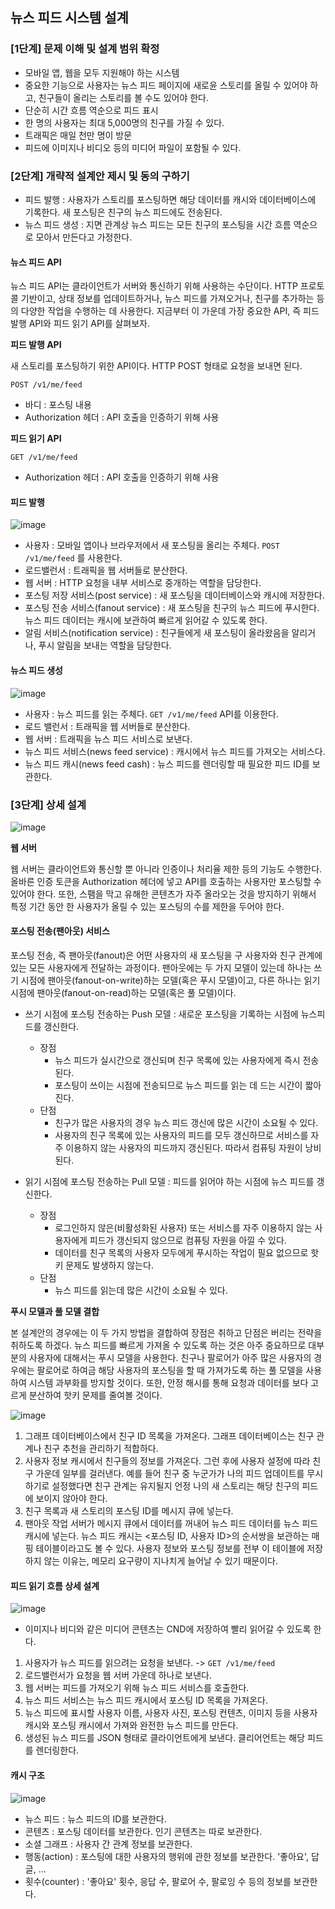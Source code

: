 ## 뉴스 피드 시스템 설계

### [1단계] 문제 이해 및 설계 범위 확정

- 모바일 앱, 웹을 모두 지원해야 하는 시스템
- 중요한 기능으로 사용자는 뉴스 피드 페이지에 새로윤 스토리를 올릴 수 있어야 하고, 친구들이 올리는 스토리를 볼 수도 있어야 한다.
- 단순히 시간 흐름 역순으로 피드 표시
- 한 명의 사용자는 최대 5,000명의 친구를 가질 수 있다.
- 트래픽은 매일 천만 명이 방문
- 피드에 이미지나 비디오 등의 미디어 파일이 포함될 수 있다.

### [2단계] 개략적 설계안 제시 및 동의 구하기 

- 피드 발행 : 사용자가 스토리를 포스팅하면 해당 데이터를 캐시와 데이터베이스에 기록한다. 새 포스팅은 친구의 뉴스 피드에도 전송된다.
- 뉴스 피드 생성 : 지면 관계상 뉴스 피드는 모든 친구의 포스팅을 시간 흐름 역순으로 모아서 만든다고 가정한다.

#### 뉴스 피드 API

뉴스 피드 API는 클라이언트가 서버와 통신하기 위해 사용하는 수단이다. HTTP 프로토콜 기반이고, 상태 정보를 업데이트하거나, 뉴스 피드를 가져오거나, 친구를 추가하는 등의 다양한 작업을 수행하는 데 사용한다. 
지금부터 이 가운데 가장 중요한 API, 즉 피드 발행 API와 피드 읽기 API를 살펴보자.

**피드 발행 API**

새 스토리를 포스팅하기 위한 API이다. HTTP POST 형태로 요청을 보내면 된다. 

`POST /v1/me/feed`
- 바디 : 포스팅 내용
- Authorization 헤더 : API 호출을 인증하기 위해 사용

**피드 읽기 API**

`GET /v1/me/feed`
- Authorization 헤더 : API 호출을 인증하기 위해 사용

#### 피드 발행

![image](https://user-images.githubusercontent.com/83503188/236669314-8ec66f89-d1da-4ed5-82f0-5fc7b245d666.png)

- 사용자 : 모바일 앱이나 브라우저에서 새 포스팅을 올리는 주체다. `POST /v1/me/feed` 를 사용한다.
- 로드밸런서 : 트래픽을 웹 서버들로 분산한다.
- 웹 서버 : HTTP 요청을 내부 서비스로 중개하는 역할을 담당한다.
- 포스팅 저장 서비스(post service) : 새 포스팅을 데이터베이스와 캐시에 저장한다.
- 포스팅 전송 서비스(fanout service) : 새 포스팅을 친구의 뉴스 피드에 푸시한다. 뉴스 피드 데이터는 캐시에 보관하여 빠르게 읽어갈 수 있도록 한다.
- 알림 서비스(notification service) : 친구들에게 새 포스팅이 올라왔음을 알리거나, 푸시 알림을 보내는 역할을 담당한다.

#### 뉴스 피드 생성

![image](https://user-images.githubusercontent.com/83503188/236669520-64e60df7-edcd-426b-8247-7290eeac31c6.png)
- 사용자 : 뉴스 피드를 읽는 주체다. `GET /v1/me/feed` API를 이용한다.
- 로드 밸런서 : 트래픽을 웹 서버들로 분산한다.
- 웹 서버 : 트래픽을 뉴스 피드 서비스로 보낸다.
- 뉴스 피드 서비스(news feed service) : 캐시에서 뉴스 피드를 가져오는 서비스다. 
- 뉴스 피드 캐시(news feed cash) : 뉴스 피드를 렌더링할 때 필요한 피드 ID를 보관한다.

### [3단계] 상세 설계

![image](https://user-images.githubusercontent.com/83503188/236669688-8b2b97c7-cb02-4e41-ab48-68a2e9f12ff4.png)

**웹 서버**

웹 서버는 클라이언트와 통신할 뿐 아니라 인증이나 처리율 제한 등의 기능도 수행한다.
올바른 인증 토큰을 Authorization 헤더에 넣고 API를 호출하는 사용자만 포스팅할 수 있어야 한다. 또한, 스팸을 막고 유해한 콘텐츠가 자주 올라오는 것을 방지하기 위해서 특정 기간 동안 한 사용자가 올릴 수 있는 포스팅의 수를 제한을 두어야 한다.

#### 포스팅 전송(팬아웃) 서비스

포스팅 전송, 즉 팬아웃(fanout)은 어떤 사용자의 새 포스팅을 구 사용자와 친구 관계에 있는 모든 사용자에게 전달하는 과정이다.
팬아웃에는 두 가지 모델이 있는데 하나는 쓰기 시점에 팬아웃(fanout-on-write)하는 모델(혹은 푸시 모델)이고, 다른 하나는 읽기 시점에 팬아웃(fanout-on-read)하는 모델(혹은 풀 모델)이다.

- 쓰기 시점에 포스팅 전송하는 Push 모델 : 새로운 포스팅을 기록하는 시점에 뉴스피드를 갱신한다.
  - 장점 
    - 뉴스 피드가 실시간으로 갱신되며 친구 목록에 있는 사용자에게 즉시 전송된다.
    - 포스팅이 쓰이는 시점에 전송되므로 뉴스 피드를 읽는 데 드는 시간이 짧아진다.
  - 단점
    - 친구가 많은 사용자의 경우 뉴스 피드 갱신에 많은 시간이 소요될 수 있다. 
    - 사용자의 친구 목록에 있는 사용자의 피드를 모두 갱신하므로 서비스를 자주 이용하지 않는 사용자의 피드까지 갱신된다. 따라서 컴퓨팅 자원이 낭비된다.

- 읽기 시점에 포스팅 전송하는 Pull 모델 : 피드를 읽어야 하는 시점에 뉴스 피드를 갱신한다.
  - 장점
    - 로그인하지 않은(비활성화된 사용자) 또는 서비스를 자주 이용하지 않는 사용자에게 피드가 갱신되지 않으므로 컴퓨팅 자원을 아낄 수 있다.
    - 데이터를 친구 목록의 사용자 모두에게 푸시하는 작업이 필요 없으므로 핫키 문제도 발생하지 않는다.
  - 단점
    - 뉴스 피드를 읽는데 많은 시간이 소요될 수 있다.

**푸시 모델과 풀 모델 결합**

본 설계안의 경우에는 이 두 가지 방법을 결합하여 장점은 취하고 단점은 버리는 전략을 취하도록 하겠다.
뉴스 피드를 빠르게 가져올 수 있도록 하는 것은 아주 중요하므로 대부분의 사용자에 대해서는 푸시 모델을 사용한다. 친구나 팔로어가 아주 많은 사용자의 경우에는 팔로어로 하여금 해당 사용자의 포스팅을 할 때 가져가도록 하는 풀 모델을 사용하여 시스템 과부화를 방지할 것이다.
또한, 안정 해시를 통해 요청과 데이터를 보다 고르게 분산하여 핫키 문제를 줄여볼 것이다.

![image](https://user-images.githubusercontent.com/83503188/236670423-16daf5a3-7837-41dc-90b1-ea0f6b1b797d.png)
1. 그래프 데이터베이스에서 친구 ID 목록을 가져온다. 그래프 데이터베이스는 친구 관계나 친구 추천을 관리하기 적합하다.
2. 사용자 정보 캐시에서 친구들의 정보를 가져온다. 그런 후에 사용자 설정에 따라 친구 가운데 일부를 걸러낸다. 예를 들어 친구 중 누군가가 나의 피드 업데이트를 무시하기로 설정했다면 친구 관계는 유지될지 언정 나의 새 스토리는 해당 친구의 피드에 보이지 않아야 한다.
3. 친구 목록과 새 스토리의 포스팅 ID를 메시지 큐에 넣는다.
4. 팬아웃 작업 서버가 메시지 큐에서 데이터를 꺼내어 뉴스 피드 데이터를 뉴스 피드 캐시에 넣는다. 뉴스 피드 캐시는 <포스팅 ID, 사용자 ID>의 순서쌍을 보관하는 매핑 테이블이라고도 볼 수 있다. 사용자 정보와 포스팅 정보를 전부 이 테이블에 저장하지 않는 이유는, 메모리 요구량이 지나치게 늘어날 수 있기 때문이다. 

#### 피드 읽기 흐름 상세 설계 


![image](https://user-images.githubusercontent.com/83503188/236670803-8e906809-940e-4f50-8afb-11496bf1c99b.png)
- 이미지나 비디와 같은 미디어 콘텐츠는 CND에 저장하여 빨리 읽어갈 수 있도록 한다.

1. 사용자가 뉴스 피드를 읽으려는 요청을 보낸다. -> `GET /v1/me/feed`
2. 로드밸런서가 요청을 웹 서버 가운데 하나로 보낸다.
3. 웹 서버는 피드를 가져오기 위해 뉴스 피드 서비스를 호출한다.
4. 뉴스 피드 서비스는 뉴스 피드 캐시에서 포스팅 ID 목록을 가져온다.
5. 뉴스 피드에 표시할 사용자 이름, 사용자 사진, 포스팅 컨텐츠, 이미지 등을 사용자 캐시와 포스팅 캐시에서 가져와 완전한 뉴스 피드를 만든다.
6. 생성된 뉴스 피드를 JSON 형태로 클라이언트에게 보낸다. 클리어언트는 해당 피드를 렌더링한다.

#### 캐시 구조

![image](https://user-images.githubusercontent.com/83503188/236671032-2989632f-54e6-40ce-b4ec-54d33a6bdb11.png)
- 뉴스 피드 : 뉴스 피드의 ID를 보관한다.
- 콘텐츠 : 포스팅 데이터를 보관한다. 인기 콘텐츠는 따로 보관한다.
- 소셜 그래프 : 사용자 간 관계 정보를 보관한다.
- 행동(action) : 포스팅에 대한 사용자의 행위에 관한 정보를 보관한다. '좋아요', 답글, ...
- 횟수(counter) : '좋아요' 횟수, 응답 수, 팔로어 수, 팔로잉 수 등의 정보를 보관한다.



